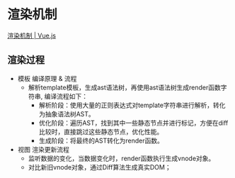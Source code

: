 # 渲染机制

[渲染机制 | Vue.js](https://cn.vuejs.org/guide/extras/rendering-mechanism.html)

## 渲染过程

- 模板 编译原理 & 流程
  - 解析template模板，生成ast语法树，再使用ast语法树生成render函数字符串, 编译流程如下：
    - 解析阶段：使用大量的正则表达式对template字符串进行解析，转化为抽象语法树AST。
    - 优化阶段：遍历AST，找到其中一些静态节点并进行标记，方便在diff比较时，直接跳过这些静态节点，优化性能。
    - 生成阶段：将最终的AST转化为render函数。
- 视图 渲染更新流程
  - 监听数据的变化，当数据变化时，render函数执行生成vnode对象。
  - 对比新旧vnode对象，通过Diff算法生成真实DOM；
